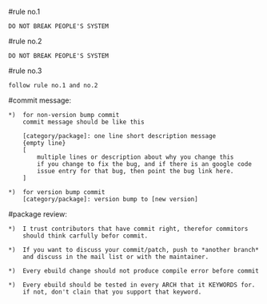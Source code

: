 #rule no.1

	DO NOT BREAK PEOPLE'S SYSTEM

#rule no.2
	
	DO NOT BREAK PEOPLE'S SYSTEM

#rule no.3
	
	follow rule no.1 and no.2

#commit message:

	*)	for non-version bump commit
		commit message should be like this

		[category/package]: one line short description message
		{empty line}
		[
			multiple lines or description about why you change this
			if you change to fix the bug, and if there is an google code
			issue entry for that bug, then point the bug link here.
		]
	
	*)	for version bump commit
		[category/package]: version bump to [new version]

#package review:

	*)	I trust contributors that have commit right, therefor commitors
		should think carfully befor commit.

	*)	If you want to discuss your commit/patch, push to *another branch*
		and discuss in the mail list or with the maintainer.

	*)	Every ebuild change should not produce compile error before commit

	*)	Every ebuild should be tested in every ARCH that it KEYWORDS for.
		if not, don't clain that you support that keyword.


